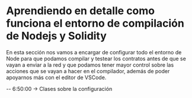 # Aprendiendo en detalle como funciona el entorno de compilación de Nodejs y Solidity

En esta sección nos vamos a encargar de configurar todo el entorno de Node para que podamos compilar y testear los contratos antes de que se vayan a enviar a la red y que podamos tener mayor control sobre las acciones que se vayan a hacer en el compilador, además de poder apoyarnos más con el editor de VSCode.

-- 6:50:00 -> Clases sobre la configuración
